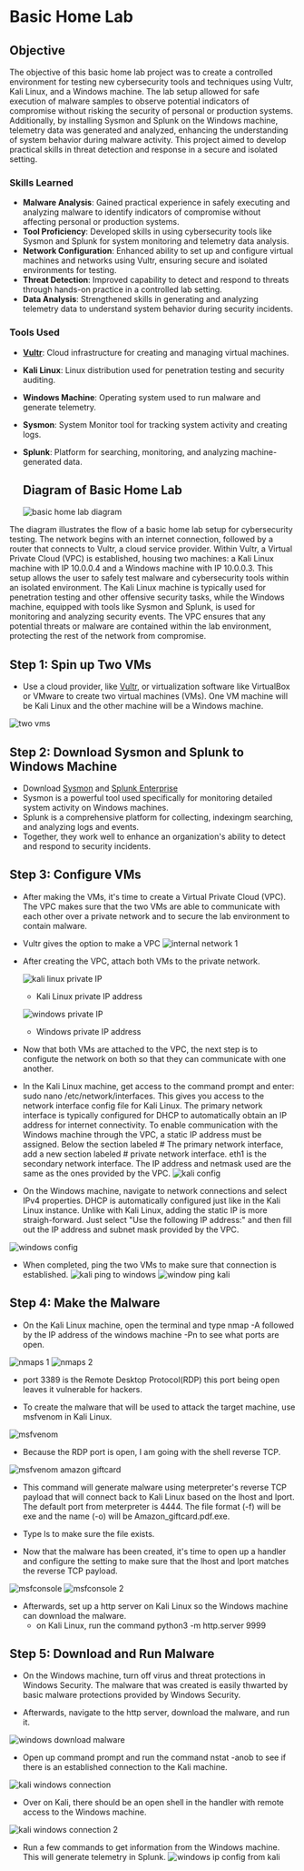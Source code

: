 # Basic Home Lab

## Objective

The objective of this basic home lab project was to create a controlled environment for testing new cybersecurity tools and techniques using Vultr, Kali Linux, and a Windows machine. The lab setup allowed for safe execution of malware samples to observe potential indicators of compromise without risking the security of personal or production systems. Additionally, by installing Sysmon and Splunk on the Windows machine, telemetry data was generated and analyzed, enhancing the understanding of system behavior during malware activity. This project aimed to develop practical skills in threat detection and response in a secure and isolated setting.

### Skills Learned


- **Malware Analysis**: Gained practical experience in safely executing and analyzing malware to identify indicators of compromise without affecting personal or production systems.
- **Tool Proficiency**: Developed skills in using cybersecurity tools like Sysmon and Splunk for system monitoring and telemetry data analysis.
- **Network Configuration**: Enhanced ability to set up and configure virtual machines and networks using Vultr, ensuring secure and isolated environments for testing.
- **Threat Detection**: Improved capability to detect and respond to threats through hands-on practice in a controlled lab setting.
- **Data Analysis**: Strengthened skills in generating and analyzing telemetry data to understand system behavior during security incidents.

### Tools Used

- **[Vultr](https://my.vultr.com/)**: Cloud infrastructure for creating and managing virtual machines.
- **Kali Linux**: Linux distribution used for penetration testing and security auditing.
- **Windows Machine**: Operating system used to run malware and generate telemetry.
- **Sysmon**: System Monitor tool for tracking system activity and creating logs.
- **Splunk**: Platform for searching, monitoring, and analyzing machine-generated data.

  ## Diagram of Basic Home Lab


  ![basic home lab diagram](https://github.com/user-attachments/assets/360754e5-e360-458d-8a25-69b67206d902)

The diagram illustrates the flow of a basic home lab setup for cybersecurity testing. The network begins with an internet connection, followed by a router that connects to Vultr, a cloud service provider. Within Vultr, a Virtual Private Cloud (VPC) is established, housing two machines: a Kali Linux machine with IP 10.0.0.4 and a Windows machine with IP 10.0.0.3. This setup allows the user to safely test malware and cybersecurity tools within an isolated environment. The Kali Linux machine is typically used for penetration testing and other offensive security tasks, while the Windows machine, equipped with tools like Sysmon and Splunk, is used for monitoring and analyzing security events. The VPC ensures that any potential threats or malware are contained within the lab environment, protecting the rest of the network from compromise.

## Step 1: Spin up Two VMs

* Use a cloud provider, like [Vultr](https://my.vultr.com/), or virtualization software like VirtualBox or VMware to create two virtual machines (VMs). One VM machine will be Kali Linux and the other machine will be a Windows machine.

![two vms](https://github.com/user-attachments/assets/e034d808-0eff-47eb-bcf6-c19948650f6c)

## Step 2: Download Sysmon and Splunk to Windows Machine
* Download [Sysmon](https://www.youtube.com/watch?v=uJ7pv6blyog) and [Splunk Enterprise](https://www.youtube.com/watch?v=iaBJ-PK8_RI)
* Sysmon is a powerful tool used specifically for monitoring detailed system activity on Windows machines.
* Splunk is a comprehensive platform for collecting, indexingm searching, and analyzing logs and events.
* Together, they work well to enhance an organization's ability to detect and respond to security incidents.
  


## Step 3: Configure VMs

* After making the VMs, it's time to create a Virtual Private Cloud (VPC). The VPC makes sure that the two VMs are able to communicate with each other over a private network and to secure the lab environment to contain malware.
* Vultr gives the option to make a VPC
  ![internal network 1](https://github.com/user-attachments/assets/01a92c92-6ade-49a8-88da-0bac1159e2cd)
* After creating the VPC, attach both VMs to the private network.
  
  ![kali linux private IP](https://github.com/user-attachments/assets/517d05f4-7812-4855-998c-e52b503c8e8a)
  - Kali Linux private IP address

  ![windows private IP](https://github.com/user-attachments/assets/bcdcedf5-de71-41e5-9f97-cc3b918d33a3)
  - Windows private IP address

* Now that both VMs are attached to the VPC, the next step is to configute the network on both so that they can communicate with one another.

* In the Kali Linux machine, get access to the command prompt and enter: sudo nano /etc/network/interfaces. This gives you access to the network interface config file for Kali Linux. The primary network interface is typically configured for DHCP to automatically obtain an IP address for internet connectivity. To enable communication with the Windows machine through the VPC, a static IP address must be assigned. Below the section labeled # The primary network interface, add a new section labeled # private network interface. eth1 is the secondary network interface. The IP address and netmask used are the same as the ones provided by the VPC.
  ![kali config](https://github.com/user-attachments/assets/f5c65880-7d23-4b85-b2c0-d74380625671)
* On the Windows machine, navigate to network connections and select IPv4 properties. DHCP is automatically configured just like in the Kali Linux instance. Unlike with Kali Linux, adding the static IP is more straigh-forward. Just select "Use the following IP address:" and then fill out the IP address and subnet mask provided by the VPC.

![windows config](https://github.com/user-attachments/assets/a8b78505-23bd-424c-ae14-ba94d290b3a2)

* When completed, ping the two VMs to make sure that connection is established.
![kali ping to windows](https://github.com/user-attachments/assets/183c3f0e-429d-4476-93e8-0a77f0597d71)
![window ping kali](https://github.com/user-attachments/assets/c27fbab1-d08f-4eef-a0ed-86611f6f61bc)

## Step 4: Make the Malware
* On the Kali Linux machine, open the terminal and type nmap -A followed by the IP address of the windows machine -Pn to see what ports are open.

![nmaps 1](https://github.com/user-attachments/assets/713a35be-150e-45f4-b90b-0ae2d47557d3)
![nmaps 2](https://github.com/user-attachments/assets/d6a2dd89-0335-42ee-93bf-86928596d895)

 - port 3389 is the Remote Desktop Protocol(RDP) this port being open leaves it vulnerable for hackers. 

* To create the malware that will be used to attack the target machine, use msfvenom in Kali Linux.

![msfvenom](https://github.com/user-attachments/assets/ed6b0c93-bc1b-4afe-8c00-bd38c4abd2c4)

* Because the RDP port is open, I am going with the shell reverse TCP.

![msfvenom amazon giftcard](https://github.com/user-attachments/assets/03fdf43b-ca02-4a22-a304-2d10e3aa2a03)

* This command will generate malware using meterpreter's reverse TCP payload that will connect back to Kali Linux based on the lhost and lport. The default port from meterpreter is 4444. The file format (-f) will be exe and the name (-o) will be Amazon_giftcard.pdf.exe.
* Type ls to make sure the file exists. 

* Now that the malware has been created, it's time to open up a handler and configure the setting to make sure that the lhost and lport matches the reverse TCP payload.

![msfconsole](https://github.com/user-attachments/assets/48b34f4b-a995-4738-b133-569b2ab84a69)
![msfconsole 2](https://github.com/user-attachments/assets/73b79c84-a783-45c7-9cd3-1a4f4ff531e5)


* Afterwards, set up a http server on Kali Linux so the Windows machine can download the malware.
   - on Kali Linux, run the command python3 -m http.server 9999

## Step 5: Download and Run Malware

* On the Windows machine, turn off virus and threat protections in Windows Security. The malware that was created is easily thwarted by basic malware protections provided by Windows Security.

* Afterwards, navigate to the http server, download the malware, and run it.

![windows download malware](https://github.com/user-attachments/assets/00b8b109-32e3-4da3-8ed3-aba6a15c95b0)

* Open up command prompt and run the command nstat -anob to see if there is an established connection to the Kali machine.

![kali windows connection](https://github.com/user-attachments/assets/f04aff0f-ce2d-4a5f-93df-277cece06a90)

* Over on Kali, there should be an open shell in the handler with remote access to the Windows machine.

![kali windows connection 2](https://github.com/user-attachments/assets/202d20ac-27d8-47f9-806a-33e19f4ed1f0)

* Run a few commands to get information from the Windows machine. This will generate telemetry in Splunk.
![windows ip config from kali](https://github.com/user-attachments/assets/a7fbf149-591e-4be4-8f3c-d531c85ccb53)
